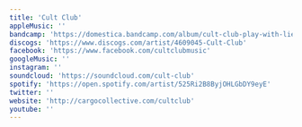 ```yaml
---
title: 'Cult Club'
appleMusic: ''
bandcamp: 'https://domestica.bandcamp.com/album/cult-club-play-with-lies-2016-ref-dom07-s'
discogs: 'https://www.discogs.com/artist/4609045-Cult-Club'
facebook: 'https://www.facebook.com/cultclubmusic'
googleMusic: ''
instagram: ''
soundcloud: 'https://soundcloud.com/cult-club'
spotify: 'https://open.spotify.com/artist/525Ri2B8ByjOHLGbDY9eyE'
twitter: ''
website: 'http://cargocollective.com/cultclub'
youtube: ''
---
```

